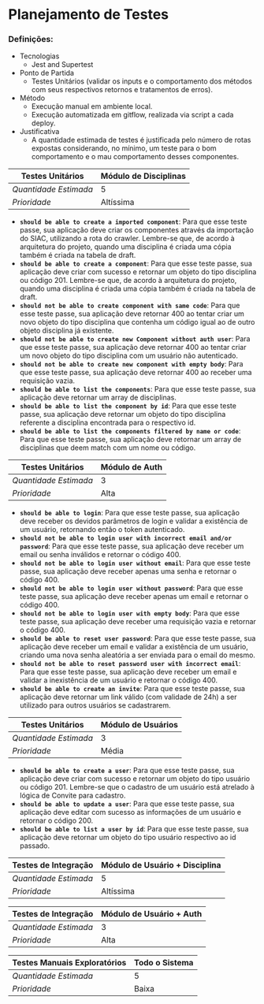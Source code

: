 # Planejamento de Testes

### Definições:
- Tecnologias
  - Jest and Supertest
- Ponto de Partida
  - Testes Unitários (validar os inputs e o comportamento dos métodos com seus respectivos retornos e tratamentos de erros).
- Método
  - Execução manual em ambiente local.
  - Execução automatizada em gitflow, realizada via script a cada deploy.
- Justificativa
  - A quantidade estimada de testes é justificada pelo número de rotas expostas considerando, no mínimo, um teste para o bom comportamento e o mau comportamento desses componentes.

| Testes Unitários | Módulo de Disciplinas |
|---------|-----------------|
| *Quantidade Estimada* | 5 |
| *Prioridade* | Altíssima |

- **`should be able to create a imported component`**: Para que esse teste passe, sua aplicação deve criar os componentes através da importação do SIAC, utilizando a rota do crawler. Lembre-se que, de acordo à arquitetura do projeto, quando uma disciplina é criada uma cópia também é criada na tabela de draft.
- **`should be able to create a component`**: Para que esse teste passe, sua aplicação deve criar com sucesso e retornar um objeto do tipo disciplina ou código 201. Lembre-se que, de acordo à arquitetura do projeto, quando uma disciplina é criada uma cópia também é criada na tabela de draft.
- **`should not be able to create component with same code`**: Para que esse teste passe, sua aplicação deve retornar 400 ao tentar criar um novo objeto do tipo disciplina que contenha um código igual ao de outro objeto disciplina já existente.
- **`should not be able to create new Component without auth user`**: Para que esse teste passe, sua aplicação deve retornar 400 ao tentar criar um novo objeto do tipo disciplina com um usuário não autenticado.
- **`should not be able to create new component with empty body`**: Para que esse teste passe, sua aplicação deve retornar 400 ao receber uma requisição vazia.
- **`should be able to list the components`**: Para que esse teste passe, sua aplicação deve retornar um array de disciplinas.
- **`should be able to list the component by id`**: Para que esse teste passe, sua aplicação deve retornar um objeto do tipo disciplina referente a disciplina encontrada para o respectivo id.
- **`should be able to list the components filtered by name or code`**: Para que esse teste passe, sua aplicação deve retornar um array de disciplinas que deem match com um nome ou código.

| Testes Unitários | Módulo de Auth |
|---------|-----------------|
| *Quantidade Estimada* | 3 |
| *Prioridade* | Alta |

- **`should be able to login`**: Para que esse teste passe, sua aplicação deve receber os devidos parâmetros de login e validar a existência de um usuário, retornando então o token autenticado.
- **`should not be able to login user with incorrect email and/or password`**: Para que esse teste passe, sua aplicação deve receber um email ou senha inválidos e retornar o código 400.
- **`should not be able to login user without email`**: Para que esse teste passe, sua aplicação deve receber apenas uma senha e retornar o código 400.
- **`should not be able to login user without password`**: Para que esse teste passe, sua aplicação deve receber apenas um email e retornar o código 400.
- **`should not be able to login user with empty body`**: Para que esse teste passe, sua aplicação deve receber uma requisição vazia e retornar o código 400.
- **`should be able to reset user password`**: Para que esse teste passe, sua aplicação deve receber um email e validar a existência de um usuário, criando uma nova senha aleatória a ser enviada para o email do mesmo.
- **`should not be able to reset password user with incorrect email`**: Para que esse teste passe, sua aplicação deve receber um email e validar a inexistência de um usuário e retornar o código 400.
- **`should be able to create an invite`**: Para que esse teste passe, sua aplicação deve retornar um link válido (com validade de 24h) a ser utilizado para outros usuários se cadastrarem.

| Testes Unitários | Módulo de Usuários |
|---------|-----------------|
| *Quantidade Estimada* | 3 |
| *Prioridade* | Média |

- **`should be able to create a user`**: Para que esse teste passe, sua aplicação deve criar com sucesso e retornar um objeto do tipo usuário ou código 201. Lembre-se que o cadastro de um usuário está atrelado à lógica de Convite para cadastro.
- **`should be able to update a user`**: Para que esse teste passe, sua aplicação deve editar com sucesso as informações de um usuário e retornar o código 200.
- **`should be able to list a user by id`**: Para que esse teste passe, sua aplicação deve retornar um objeto do tipo usuário respectivo ao id passado.

| Testes de Integração | Módulo de Usuário + Disciplina |
|---------|-----------------|
| *Quantidade Estimada* | 5 |
| *Prioridade* | Altíssima |

| Testes de Integração | Módulo de Usuário + Auth |
|---------|-----------------|
| *Quantidade Estimada* | 3 |
| *Prioridade* | Alta |

| Testes Manuais Exploratórios | Todo o Sistema |
|---------|-----------------|
| *Quantidade Estimada* | 5 |
| *Prioridade* | Baixa |
